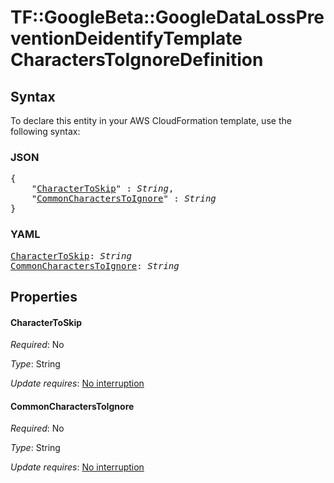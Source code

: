 # TF::GoogleBeta::GoogleDataLossPreventionDeidentifyTemplate CharactersToIgnoreDefinition

## Syntax

To declare this entity in your AWS CloudFormation template, use the following syntax:

### JSON

<pre>
{
    "<a href="#charactertoskip" title="CharacterToSkip">CharacterToSkip</a>" : <i>String</i>,
    "<a href="#commoncharacterstoignore" title="CommonCharactersToIgnore">CommonCharactersToIgnore</a>" : <i>String</i>
}
</pre>

### YAML

<pre>
<a href="#charactertoskip" title="CharacterToSkip">CharacterToSkip</a>: <i>String</i>
<a href="#commoncharacterstoignore" title="CommonCharactersToIgnore">CommonCharactersToIgnore</a>: <i>String</i>
</pre>

## Properties

#### CharacterToSkip

_Required_: No

_Type_: String

_Update requires_: [No interruption](https://docs.aws.amazon.com/AWSCloudFormation/latest/UserGuide/using-cfn-updating-stacks-update-behaviors.html#update-no-interrupt)

#### CommonCharactersToIgnore

_Required_: No

_Type_: String

_Update requires_: [No interruption](https://docs.aws.amazon.com/AWSCloudFormation/latest/UserGuide/using-cfn-updating-stacks-update-behaviors.html#update-no-interrupt)

